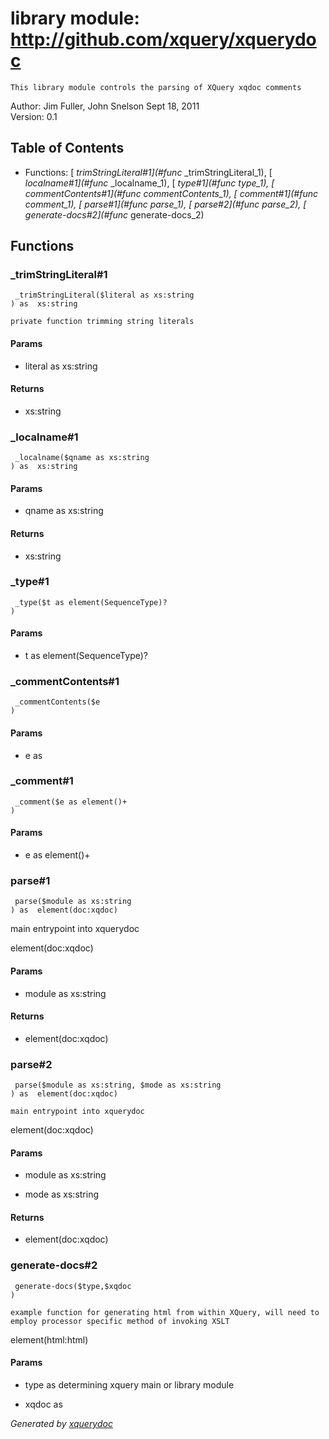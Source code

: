 # library module: http://github.com/xquery/xquerydoc
    This library module controls the parsing of XQuery xqdoc comments     


Author:  Jim Fuller, John Snelson    Sept 18, 2011   
Version:  0.1 

## Table of Contents

* Functions: [ _trimStringLiteral\#1](#func_ _trimStringLiteral_1), [ _localname\#1](#func_ _localname_1), [ _type\#1](#func_ _type_1), [ _commentContents\#1](#func_ _commentContents_1), [ _comment\#1](#func_ _comment_1), [ parse\#1](#func_ parse_1), [ parse\#2](#func_ parse_2), [ generate-docs\#2](#func_ generate-docs_2)


## Functions

### <a name="func_ _trimStringLiteral_1"/>  _trimStringLiteral\#1
```xquery
 _trimStringLiteral($literal as xs:string
) as  xs:string
```
    private function trimming string literals 


#### Params

* literal as  xs:string


#### Returns
*  xs:string

### <a name="func_ _localname_1"/>  _localname\#1
```xquery
 _localname($qname as xs:string
) as  xs:string
```

#### Params

* qname as  xs:string


#### Returns
*  xs:string

### <a name="func_ _type_1"/>  _type\#1
```xquery
 _type($t as element(SequenceType)?
)
```

#### Params

* t as  element(SequenceType)?


### <a name="func_ _commentContents_1"/>  _commentContents\#1
```xquery
 _commentContents($e
)
```

#### Params

* e as 


### <a name="func_ _comment_1"/>  _comment\#1
```xquery
 _comment($e as element()+
)
```

#### Params

* e as  element()+


### <a name="func_ parse_1"/>  parse\#1
```xquery
 parse($module as xs:string
) as  element(doc:xqdoc)
```
   main entrypoint into xquerydoc   

 element(doc:xqdoc) 
#### Params

* module as  xs:string


#### Returns
*  element(doc:xqdoc)

### <a name="func_ parse_2"/>  parse\#2
```xquery
 parse($module as xs:string, $mode as xs:string
) as  element(doc:xqdoc)
```
    main entrypoint into xquerydoc   

 element(doc:xqdoc) 
#### Params

* module as  xs:string

* mode as  xs:string


#### Returns
*  element(doc:xqdoc)

### <a name="func_ generate-docs_2"/>  generate-docs\#2
```xquery
 generate-docs($type,$xqdoc
)
```
    example function for generating html from within XQuery, will need to employ processor specific method of invoking XSLT    

 element(html:html) 
#### Params

* type as  determining xquery main or library module

* xqdoc as 






*Generated by [xquerydoc](https://github.com/xquery/xquerydoc)*
